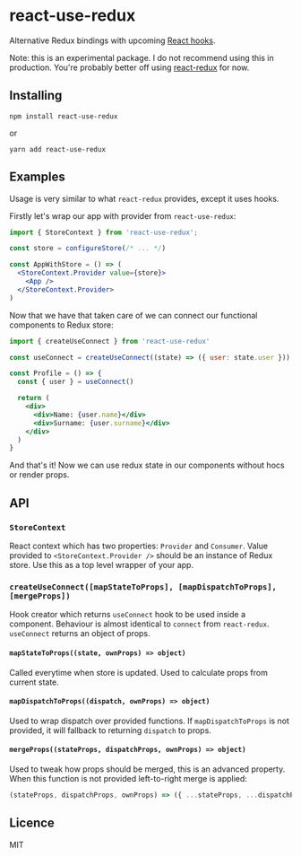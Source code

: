 # react-use-redux

Alternative Redux bindings with upcoming [React hooks](http://reactjs.org/hooks). 

Note: this is an experimental package. I do not recommend using this in production. You're probably better off using [react-redux](https://github.com/reduxjs/react-redux) for now.

## Installing

```
npm install react-use-redux
```

or 

```
yarn add react-use-redux
```

## Examples

Usage is very similar to what `react-redux` provides, except it uses hooks.


Firstly let's wrap our app with provider from `react-use-redux`:

```jsx
import { StoreContext } from 'react-use-redux';

const store = configureStore(/* ... */)

const AppWithStore = () => (
  <StoreContext.Provider value={store}>
    <App />
  </StoreContext.Provider>
)
```

Now that we have that taken care of we can connect our functional components to Redux store:

```jsx
import { createUseConnect } from 'react-use-redux'

const useConnect = createUseConnect((state) => ({ user: state.user }))

const Profile = () => {
  const { user } = useConnect()

  return (
    <div>
      <div>Name: {user.name}</div>
      <div>Surname: {user.surname}</div>
    </div>
  )
}
```

And that's it! Now we can use redux state in our components without hocs or render props.

## API

### `StoreContext`

React context which has two properties: `Provider` and `Consumer`. Value provided to `<StoreContext.Provider />` should be an instance of Redux store. Use this as a top level wrapper of your app.

### `createUseConnect([mapStateToProps], [mapDispatchToProps], [mergeProps])`

Hook creator which returns `useConnect` hook to be used inside a component. Behaviour is almost identical to `connect` from `react-redux`. `useConnect` returns an object of props.

#### `mapStateToProps((state, ownProps) => object)`

Called everytime when store is updated. Used to calculate props from current state.

#### `mapDispatchToProps((dispatch, ownProps) => object)`

Used to wrap dispatch over provided functions. If `mapDispatchToProps` is not provided, it will fallback to returning `dispatch` to props.

#### `mergeProps((stateProps, dispatchProps, ownProps) => object)`

Used to tweak how props should be merged, this is an advanced property. When this function is not provided left-to-right merge is applied:
```js
(stateProps, dispatchProps, ownProps) => ({ ...stateProps, ...dispatchProps, ...ownProps })
```

## Licence

MIT
